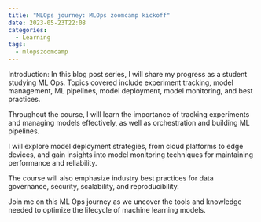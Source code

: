 ```yaml
---
title: "MLOps journey: MLOps zoomcamp kickoff"
date: 2023-05-23T22:08
categories: 
  - Learning
tags:
  - mlopszoomcamp
---
```


Introduction:
In this blog post series, I will share my progress as a student studying ML Ops. Topics covered include experiment tracking, model management, ML pipelines, model deployment, model monitoring, and best practices.

Throughout the course, I will learn the importance of tracking experiments and managing models effectively, as well as orchestration and building ML pipelines.

I will explore model deployment strategies, from cloud platforms to edge devices, and gain insights into model monitoring techniques for maintaining performance and reliability.

The course will also emphasize industry best practices for data governance, security, scalability, and reproducibility.

Join me on this ML Ops journey as we uncover the tools and knowledge needed to optimize the lifecycle of machine learning models.